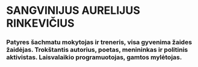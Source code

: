 # SANGVINIJUS AURELIJUS RINKEVIČIUS
### Patyres šachmatu mokytojas ir treneris, visa gyvenima žaides žaidėjas. Trokštantis autorius, poetas, menininkas ir politinis aktivistas. Laisvalaikio programuotojas, gamtos mylėtojas.

